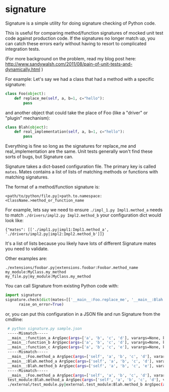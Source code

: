 signature
=========

Signature is a simple utility for doing signature checking of Python code.

This is useful for comparing method/function signatures of mocked unit test code 
against production code. If the signatures no longer match up, you can catch
these errors early without having to resort to complicated integration tests.

(For more background on the problem, read my blog post here: http://www.sandywalsh.com/2011/08/pain-of-unit-tests-and-dynamically.html )

For example:
Let's say we had a class that had a method with a specific signature:

```python
class Foo(object):
    def replace_me(self, a, b=1, c="hello"):
        pass
```

and another object that could take the place of Foo (like a "driver" or "plugin"
mechanism):

```python
class Blah(object):
    def real_implementation(self, a, b=1, c="hello"):
        pass
```

Everything is fine so long as the signatures for replace_me and real_implementation
are the same. Unit tests generally won't find these sorts of bugs, but Signature can.

Signature takes a dict-based configuration file. The primary key is called ```mates```.
Mates contains a list of lists of matching methods or functions with matching signatures.

The format of a method/function signature is:
```
<path/to/python/file.py|>path.to.namespace:<ClassName.>method_or_function_name
```

For example, lets say we need to ensure ```./impl_1.py Impl1.method_a``` needs to match
```./drivers/impl2.py Impl2.method_b``` your configuration dict would look like:

```
{"mates": [['./impl1.py|impl1:Impl1.method_a', './drivers/impl2.py|impl2:Impl2.method_b']]}
```

It's a list of lists because you likely have lots of different Signature mates you
need to validate.

Other examples are:
```my_module.function_name
./extensions/foobar.py|extensions.foobar:Foobar.method_name
my_module:MyClass.my_method
my_file.py|my_module:MyClass.my_method
```

You can call Signature from existing Python code with:

```python
import signature
signature.check(dict(mates=[['__main__:Foo.replace_me', '__main__:Blah.real_implementation']]),
      raise_on_error=True)
```

or, you can put this configuration in a JSON file and run Signature from the cmdline:

```bash
 # python signature.py sample.json 
 -----Mismatch-----
 __main__:function_a ArgSpec(args=['a', 'b', 'c', 'd'], varargs=None, keywords=None, defaults=None)
 __main__:function_b ArgSpec(args=['a', 'b', 'c', 'd'], varargs=None, keywords=None, defaults=None)
 __main__:function_c ArgSpec(args=['a', 'b', 'c', 'e'], varargs=None, keywords=None, defaults=None)
 -----Mismatch-----
 __main__:Foo.method_a ArgSpec(args=['self', 'a', 'b', 'c', 'd'], varargs=None, keywords=None, defaults=None)
 __main__:Blah.method_a ArgSpec(args=['self', 'a', 'b', 'c', 'd'], varargs=None, keywords=None, defaults=None)
 __main__:Blah.method_b ArgSpec(args=['self', 'a', 'b', 'c', 'e'], varargs=None, keywords=None, defaults=None)
 -----Mismatch-----
 __main__:Foo.method_a ArgSpec(args=['self', 'a', 'b', 'c', 'd'], varargs=None, keywords=None, defaults=None)
 test_module:Blah.method_a ArgSpec(args=['self', 'a', 'b', 'c', 'd'], varargs=None, keywords=None, defaults=None)
 ./external/test_module.py|external.test_module:Blah.method_b ArgSpec(args=['self', 'a', 'b', 'c', 'e'], varargs=None, keywords=None, defaults=None)
```
